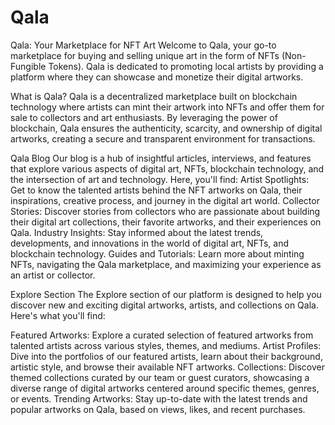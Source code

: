 # Qala

Qala: Your Marketplace for NFT Art
Welcome to Qala, your go-to marketplace for buying and selling unique art in the form of NFTs (Non-Fungible Tokens). Qala is dedicated to promoting local artists by providing a platform where they can showcase and monetize their digital artworks.

What is Qala?
Qala is a decentralized marketplace built on blockchain technology where artists can mint their artwork into NFTs and offer them for sale to collectors and art enthusiasts. By leveraging the power of blockchain, Qala ensures the authenticity, scarcity, and ownership of digital artworks, creating a secure and transparent environment for transactions.

Qala Blog
Our blog is a hub of insightful articles, interviews, and features that explore various aspects of digital art, NFTs, blockchain technology, and the intersection of art and technology. Here, you'll find:
Artist Spotlights: Get to know the talented artists behind the NFT artworks on Qala, their inspirations, creative process, and journey in the digital art world.
Collector Stories: Discover stories from collectors who are passionate about building their digital art collections, their favorite artworks, and their experiences on Qala.
Industry Insights: Stay informed about the latest trends, developments, and innovations in the world of digital art, NFTs, and blockchain technology.
Guides and Tutorials: Learn more about minting NFTs, navigating the Qala marketplace, and maximizing your experience as an artist or collector.


Explore Section
The Explore section of our platform is designed to help you discover new and exciting digital artworks, artists, and collections on Qala. Here's what you'll find:

Featured Artworks: Explore a curated selection of featured artworks from talented artists across various styles, themes, and mediums.
Artist Profiles: Dive into the portfolios of our featured artists, learn about their background, artistic style, and browse their available NFT artworks.
Collections: Discover themed collections curated by our team or guest curators, showcasing a diverse range of digital artworks centered around specific themes, genres, or events.
Trending Artworks: Stay up-to-date with the latest trends and popular artworks on Qala, based on views, likes, and recent purchases.
